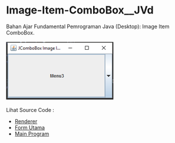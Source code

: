 # Image-Item-ComboBox__JVd
Bahan Ajar Fundamental Pemrograman Java (Desktop): Image Item ComboBox.<br><br>
<img src="https://github.com/RizkyKhapidsyah/Image-Item-ComboBox__JVd/blob/master/results/001.PNG"><br><br>
Lihat Source Code :<br>
- <a href="https://github.com/RizkyKhapidsyah/Image-Item-ComboBox__JVd/blob/master/src/com/rk/ListImageItemCell_Renderer.java">Renderer</a><br>
- <a href="https://github.com/RizkyKhapidsyah/Image-Item-ComboBox__JVd/blob/master/src/com/rk/FormUtama.java">Form Utama</a><br>
- <a href="https://github.com/RizkyKhapidsyah/Image-Item-ComboBox__JVd/blob/master/src/MainProgram.java">Main Program</a>
